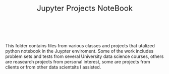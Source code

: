 <!DOCTYPE html>
<html lang="en">
    <head>
        <header style="font-size: x-large;">
            Jupyter Projects NoteBook <br>
        </header>
    </head>
    <body>
        This folder contains files from various classes and projects that utalized python notebook in the Juypter enviroment. Some of the work includes problem sets and tests from
        several University data science courses, others are reasearch projects from personal interest, some are projects from clients or from other data scientsits I assisted.
    </body>
</html>
